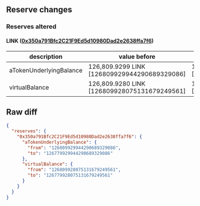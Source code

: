 ## Reserve changes

### Reserves altered

#### LINK ([0x350a791Bfc2C21F9Ed5d10980Dad2e2638ffa7f6](https://optimistic.etherscan.io/address/0x350a791Bfc2C21F9Ed5d10980Dad2e2638ffa7f6))

| description | value before | value after |
| --- | --- | --- |
| aTokenUnderlyingBalance | 126,809.9299 LINK [126809929944290689329086] | 126,779.9299 LINK [126779929944290689329086] |
| virtualBalance | 126,809.9280 LINK [126809928075131679249561] | 126,779.9280 LINK [126779928075131679249561] |


## Raw diff

```json
{
  "reserves": {
    "0x350a791Bfc2C21F9Ed5d10980Dad2e2638ffa7f6": {
      "aTokenUnderlyingBalance": {
        "from": "126809929944290689329086",
        "to": "126779929944290689329086"
      },
      "virtualBalance": {
        "from": "126809928075131679249561",
        "to": "126779928075131679249561"
      }
    }
  }
}
```